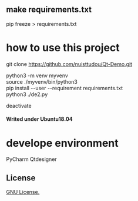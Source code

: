 ## make requirements.txt
pip freeze > requirements.txt
# how to use this project
git clone https://github.com/nuisttudou/Qt-Demo.git

python3 -m venv myvenv  
source ./myvenv/bin/python3  
pip install --user --requirement requirements.txt  
python3 ./de2.py  

deactivate
#### Writed under Ubuntu18.04
# develope environment
PyCharm
Qtdesigner

## License

[GNU License.]()
